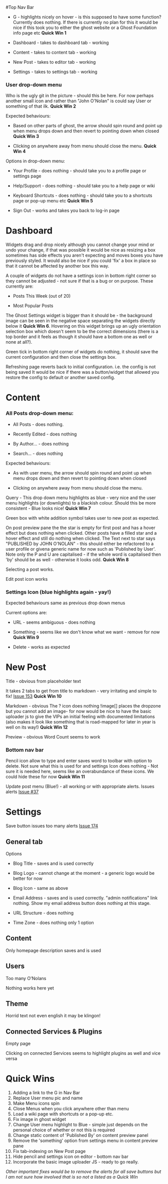 #Top Nav Bar

* G - highlights nicely on hover - is this supposed to have some function? Currently does nothing.
If there is currently no plan for this it would be nice if this took you to either the ghost website or a Ghost Foundation info page etc **Quick Win 1**

* Dashboard - takes to dashboard tab - working

* Content - takes to content tab - working

* New Post - takes to editor tab - working

* Settings -  takes to settings tab - working


### User drop-down menu

Who is the ugly git in the picture - should this be here. For now perhaps another small icon and rather than "John O'Nolan" is could say User or something of that ilk. **Quick Win 2**


Expected behaviours:

* Based on other parts of ghost, the arrow should spin round and point up when menu drops down and then revert to pointing down when closed **Quick Win 3**

* Clicking on anywhere away from menu should close the menu. **Quick Win 4**



Options in drop-down menu:

* Your Profile - does nothing - should take you to a profile page or settings page

* Help/Support - does nothing - should take you to a help page or wiki

* Keyboard Shortcuts - does nothing - should take you to a shortcuts page or pop-up menu etc **Quick Win 5**

* Sign Out - works and takes you back to log-in page


# Dashboard

Widgets drag and drop nicely although you cannot change your mind or undo your change, if that was possible it would be nice as resizing a box sometimes has side effects you aren't expecting and moves boxes you have previously styled. It would also be nice if you could 'fix' a box in place so that it cannot be affected by another box this way.

A couple of widgets do not have a settings icon in bottom right corner so they cannot be adjusted - not sure if that is a bug or on purpose. These currently are:

* Posts This Week (out of 20)

* Most Popular Posts


The Ghost Settings widget is bigger than it should be - the background image can be seen in the negative space separating the widgets directly below it **Quick Win 6**. Hovering on this widget brings up an ugly orientation selection box which doesn't seem to be the correct dimensions (there is a top border and it feels as though it should have a bottom one as well or none at all?).  

Green tick in bottom right corner of widgets do nothing, it should save the current configuration and then close the settings box.

Refreshing page reverts back to initial configuration. i.e. the config is not being saved
It would be nice if there was a button/widget that allowed you restore the config to default or another saved config.


# Content

### All Posts drop-down menu:

* All Posts - does nothing. 

* Recently Edited - does nothing

* By Author... - does nothing 

* Search... - does nothing


Expected behaviours:

* As with user menu, the arrow should spin round and point up when menu drops down and then revert to pointing down when closed

* Clicking on anywhere away from menu should close the menu.


Query - This drop down menu highlights as blue - very nice and the user menu highlights (or downlights) to a blackish colour. Should this be more consistent - Blue looks nice! **Quick Win 7**

Green box with white addition symbol takes user to new post as expected.

On post preview pane the the star is empty for first post and has a hover effect but does nothing when clicked. Other posts have a filled star and a hover effect and still do nothing when clicked. The Text next to star says "PUBLISHED by JOHN O'NOLAN"  - this should either be refactored to a user profile or givena  generic name for now such as 'Published by User'. Note only the P and U are capitalised - if the whole word is capitalised then 'by' should be as well - otherwise it looks odd. **Quick Win 8**

Selecting a post works.

Edit post icon works


### Settings Icon (blue highlights again - yay!)

Expected behaviours same as previous drop down menus

Current options are:

* URL - seems ambiguous - does nothing

* Something - seems like we don't know what we want - remove for now **Quick Win 9**

* Delete - works as expected


# New Post

Title - obvious from placeholder text

It takes 2 tabs to get from title to markdown - very irritating and simple to fix!
[Issue 153](https://github.com/TryGhost/Ghost/issues/153) **Quick Win 10**

Markdown - obvious
The ? icon does nothing
!image[] places the dropzone but you cannot add an image- for now would be nice to have the basic uploader js to give the VIPs an initial feeling with documented limitations (also makes it look like something that is road-mapped for later in year is well on its way!) **Quick Win 12**

Preview - obvious
Word Count seems to work

### Bottom nav bar

Pencil icon allow to type and enter saves word to toolbar with option to delete. Not sure what this is used for and settings Icon does nothing - Not sure it is needed here, seems like an overabundance of these icons. We could hide these for now **Quick Win 11**

Update post menu (Blue!) - all working or with appropriate alerts. Issues alerts [Issue #37](https://github.com/TryGhost/Ghost/issues/37) 


# Settings


Save button issues too many alerts  [Issue 174](https://github.com/TryGhost/Ghost/issues/174)


## General tab


Options

* Blog Title - saves and is used correctly

* Blog Logo - cannot change at the moment - a generic logo would be better for now

* Blog Icon - same as above

* Email Address - saves and is used correctly. "admin notifications" link nothing. Show my email address button does nothing at this stage.

* URL Structure - does nothing

* Time Zone - does nothing only 1 option




## Content

Only homepage description saves and is used

## Users

Too many O'Nolans

Nothing works here yet


## Theme

Horrid text not even english it may be klingon!


## Connected Services & Plugins


Empty page

Clicking on connected Services seems to highlight plugins as well and vice versa


# Quick Wins

1. Adding a link to the G in Nav Bar
2. Replace User menu pic and name
3. Make Menu icons spin
4. Close Menus when you click anywhere other than menu
5. Load a wiki page with shortcuts or a pop-up etc.
6. Fix image in ghost widget
7. Change User menu highlight to Blue - simple just depends on the personal choice of whether or not this is required
8. Change static content of 'Published By' on content preview panel
9. Remove the 'something' option from settings menu in content preview pane
10. Fix tab-indexing on New Post page
11. Hide pencil and settings icon on editor - bottom nav bar
12. Incorporate the basic image uploader JS - ready to go really.

_Other important fixes would be to remove the alerts for all save buttons but I am not sure how involved that is so not a listed as a Quick Win_

